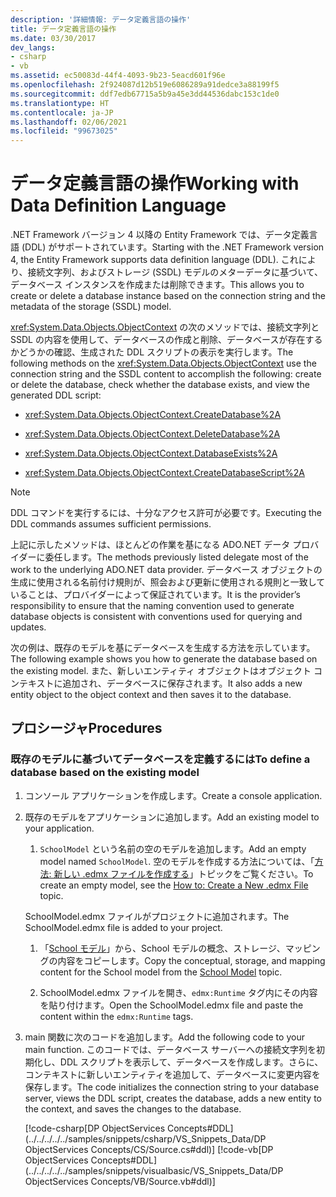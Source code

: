 ```yaml
---
description: '詳細情報: データ定義言語の操作'
title: データ定義言語の操作
ms.date: 03/30/2017
dev_langs:
- csharp
- vb
ms.assetid: ec50083d-44f4-4093-9b23-5eacd601f96e
ms.openlocfilehash: 2f924087d12b519e6086289a91dedce3a88199f5
ms.sourcegitcommit: ddf7edb67715a5b9a45e3dd44536dabc153c1de0
ms.translationtype: HT
ms.contentlocale: ja-JP
ms.lasthandoff: 02/06/2021
ms.locfileid: "99673025"
---
```

# <a name="working-with-data-definition-language"></a><span data-ttu-id="4a039-103">データ定義言語の操作</span><span class="sxs-lookup"><span data-stu-id="4a039-103">Working with Data Definition Language</span></span>

<span data-ttu-id="4a039-104">.NET Framework バージョン 4 以降の Entity Framework では、データ定義言語 (DDL) がサポートされています。</span><span class="sxs-lookup"><span data-stu-id="4a039-104">Starting with the .NET Framework version 4, the Entity Framework supports data definition language (DDL).</span></span> <span data-ttu-id="4a039-105">これにより、接続文字列、およびストレージ (SSDL) モデルのメターデータに基づいて、データベース インスタンスを作成または削除できます。</span><span class="sxs-lookup"><span data-stu-id="4a039-105">This allows you to create or delete a database instance based on the connection string and the metadata of the storage (SSDL) model.</span></span>  
  
 <span data-ttu-id="4a039-106"><xref:System.Data.Objects.ObjectContext> の次のメソッドでは、接続文字列と SSDL の内容を使用して、データベースの作成と削除、データベースが存在するかどうかの確認、生成された DDL スクリプトの表示を実行します。</span><span class="sxs-lookup"><span data-stu-id="4a039-106">The following methods on the <xref:System.Data.Objects.ObjectContext> use the connection string and the SSDL content to accomplish the following: create or delete the database, check whether the database exists, and view the generated DDL script:</span></span>  
  
- <xref:System.Data.Objects.ObjectContext.CreateDatabase%2A>  
  
- <xref:System.Data.Objects.ObjectContext.DeleteDatabase%2A>  
  
- <xref:System.Data.Objects.ObjectContext.DatabaseExists%2A>  
  
- <xref:System.Data.Objects.ObjectContext.CreateDatabaseScript%2A>  
  
> [!NOTE]
> <span data-ttu-id="4a039-107">DDL コマンドを実行するには、十分なアクセス許可が必要です。</span><span class="sxs-lookup"><span data-stu-id="4a039-107">Executing the DDL commands assumes sufficient permissions.</span></span>  
  
 <span data-ttu-id="4a039-108">上記に示したメソッドは、ほとんどの作業を基になる ADO.NET データ プロバイダーに委任します。</span><span class="sxs-lookup"><span data-stu-id="4a039-108">The methods previously listed delegate most of the work to the underlying ADO.NET data provider.</span></span> <span data-ttu-id="4a039-109">データベース オブジェクトの生成に使用される名前付け規則が、照会および更新に使用される規則と一致していることは、プロバイダーによって保証されています。</span><span class="sxs-lookup"><span data-stu-id="4a039-109">It is the provider’s responsibility to ensure that the naming convention used to generate database objects is consistent with conventions used for querying and updates.</span></span>  
  
 <span data-ttu-id="4a039-110">次の例は、既存のモデルを基にデータベースを生成する方法を示しています。</span><span class="sxs-lookup"><span data-stu-id="4a039-110">The following example shows you how to generate the database based on the existing model.</span></span> <span data-ttu-id="4a039-111">また、新しいエンティティ オブジェクトはオブジェクト コンテキストに追加され、データベースに保存されます。</span><span class="sxs-lookup"><span data-stu-id="4a039-111">It also adds a new entity object to the object context and then saves it to the database.</span></span>  
  
## <a name="procedures"></a><span data-ttu-id="4a039-112">プロシージャ</span><span class="sxs-lookup"><span data-stu-id="4a039-112">Procedures</span></span>  
  
### <a name="to-define-a-database-based-on-the-existing-model"></a><span data-ttu-id="4a039-113">既存のモデルに基づいてデータベースを定義するには</span><span class="sxs-lookup"><span data-stu-id="4a039-113">To define a database based on the existing model</span></span>  
  
1. <span data-ttu-id="4a039-114">コンソール アプリケーションを作成します。</span><span class="sxs-lookup"><span data-stu-id="4a039-114">Create a console application.</span></span>  
  
2. <span data-ttu-id="4a039-115">既存のモデルをアプリケーションに追加します。</span><span class="sxs-lookup"><span data-stu-id="4a039-115">Add an existing model to your application.</span></span>  
  
    1. <span data-ttu-id="4a039-116">`SchoolModel` という名前の空のモデルを追加します。</span><span class="sxs-lookup"><span data-stu-id="4a039-116">Add an empty model named `SchoolModel`.</span></span> <span data-ttu-id="4a039-117">空のモデルを作成する方法については、「[方法: 新しい .edmx ファイルを作成する](/previous-versions/dotnet/netframework-4.0/cc716703(v=vs.100))」トピックをご覧ください。</span><span class="sxs-lookup"><span data-stu-id="4a039-117">To create an empty model, see the [How to: Create a New .edmx File](/previous-versions/dotnet/netframework-4.0/cc716703(v=vs.100)) topic.</span></span>  
  
     <span data-ttu-id="4a039-118">SchoolModel.edmx ファイルがプロジェクトに追加されます。</span><span class="sxs-lookup"><span data-stu-id="4a039-118">The SchoolModel.edmx file is added to your project.</span></span>  
  
    1. <span data-ttu-id="4a039-119">「[School モデル](/previous-versions/dotnet/netframework-4.0/bb896300(v=vs.100))」から、School モデルの概念、ストレージ、マッピングの内容をコピーします。</span><span class="sxs-lookup"><span data-stu-id="4a039-119">Copy the conceptual, storage, and mapping content for the School model from the [School Model](/previous-versions/dotnet/netframework-4.0/bb896300(v=vs.100)) topic.</span></span>  
  
    2. <span data-ttu-id="4a039-120">SchoolModel.edmx ファイルを開き、`edmx:Runtime` タグ内にその内容を貼り付けます。</span><span class="sxs-lookup"><span data-stu-id="4a039-120">Open the SchoolModel.edmx file and paste the content within the `edmx:Runtime` tags.</span></span>  
  
3. <span data-ttu-id="4a039-121">main 関数に次のコードを追加します。</span><span class="sxs-lookup"><span data-stu-id="4a039-121">Add the following code to your main function.</span></span> <span data-ttu-id="4a039-122">このコードでは、データベース サーバーへの接続文字列を初期化し、DDL スクリプトを表示して、データベースを作成します。さらに、コンテキストに新しいエンティティを追加して、データベースに変更内容を保存します。</span><span class="sxs-lookup"><span data-stu-id="4a039-122">The code initializes the connection string to your database server, views the DDL script, creates the database, adds a new entity to the context, and saves the changes to the database.</span></span>  
  
     [!code-csharp[DP ObjectServices Concepts#DDL](../../../../../samples/snippets/csharp/VS_Snippets_Data/DP ObjectServices Concepts/CS/Source.cs#ddl)]
     [!code-vb[DP ObjectServices Concepts#DDL](../../../../../samples/snippets/visualbasic/VS_Snippets_Data/DP ObjectServices Concepts/VB/Source.vb#ddl)]
